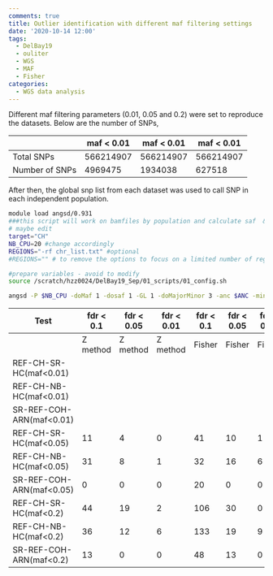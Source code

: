 ```yaml
---
comments: true
title: Outlier identification with different maf filtering settings
date: '2020-10-14 12:00'
tags:
  - DelBay19
  - ouliter
  - WGS
  - MAF
  - Fisher
categories:
  - WGS data analysis
---
```


Different maf filtering parameters (0.01, 0.05 and 0.2) were set to reproduce the datasets. Below are the number of SNPs,

|               | maf < 0.01 | maf < 0.01| maf < 0.01| 
|---------------|------------|-----------|-----------|
| Total SNPs    | 566214907  | 566214907 |566214907  |
| Number of SNPs| 4969475    | 1934038   | 627518    | 

After then, the global snp list from each dataset was used to call SNP in each independent population. 

```sh
module load angsd/0.931
###this script will work on bamfiles by population and calculate saf  & maf
# maybe edit
target="CH"
NB_CPU=20 #change accordingly
REGIONS="-rf chr_list.txt" #optional
#REGIONS="" # to remove the options to focus on a limited number of regions

#prepare variables - avoid to modify
source /scratch/hzz0024/DelBay19_Sep/01_scripts/01_config.sh

angsd -P $NB_CPU -doMaf 1 -dosaf 1 -GL 1 -doMajorMinor 3 -anc $ANC -minQ 20 -b $CH $REGIONS -sites ALL_sites_all_maf0.01_pctind0.7_maxdepth3dv_snplist_4col_cv30 -out "/scratch/hzz0024/DelBay19_Sep/05_saf_maf_by_pop/"$target"_maf0.01_pctind"$PERCENT_IND"_cv30"
```

|   Test                 | fdr < 0.1 | fdr < 0.05| fdr < 0.01| fdr < 0.1 | fdr < 0.05| fdr < 0.01|
|------------------------|-----------|-----------|-----------|-----------|-----------|-----------|
|                        | Z method  | Z method  | Z method  | Fisher    | Fisher    |  Fisher   |
|REF-CH-SR-HC(maf<0.01)  |           |           |           |           |           |           |
|REF-CH-NB-HC(maf<0.01)  |           |           |           |           |           |           |
|SR-REF-COH-ARN(maf<0.01)|           |           |           |           |           |           |
|REF-CH-SR-HC(maf<0.05)  |     11    |  4        |      0    |     41    | 10        |      1    |
|REF-CH-NB-HC(maf<0.05)  |     31    |  8        |      1    |     32    | 16        |      6    |
|SR-REF-COH-ARN(maf<0.05)|      0    |  0        |      0    |     20    | 0         |      0    |
|REF-CH-SR-HC(maf<0.2)   |     44    |  19       |      2    |     106   | 30        |      0    |
|REF-CH-NB-HC(maf<0.2)   |     36    |  12       |      6    |     133   | 19        |      9    |
|SR-REF-COH-ARN(maf<0.2) |     13    |  0        |      0    |      48   | 13        |      0    |


